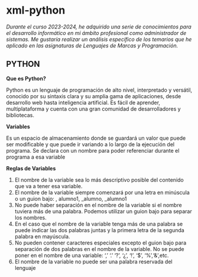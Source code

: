 # xml-python
*Durante el curso 2023-2024, he adquirido una serie de conocimientos para el desarrollo informático en mi ámbito profesional como administrador de sistemas. Me gustaría realizar un análisis específico de los temarios que he aplicado en las asignaturas de Lenguajes de Marcas y Programación.*

## PYTHON ##

**Que es Python?**

Python es un lenguaje de programación de alto nivel, interpretado y versátil, conocido por su sintaxis clara y su amplia gama de aplicaciones, desde desarrollo web hasta inteligencia artificial. Es fácil de aprender, multiplataforma y cuenta con una gran comunidad de desarrolladores y bibliotecas.

**Variables**

Es un espacio de almacenamiento donde se guardará un valor que puede ser modificable y que puede ir variando
a lo largo de la ejecución del programa. Se declara con un nombre para poder referenciar durante el programa a
esa variable

**Reglas de Variables**

1. El nombre de la variable sea lo más descriptivo posible del contenido que va a tener esa variable.
2. El nombre de la variable siempre comenzará por una letra en minúscula o un guion bajo:    , alumno1, _alumno, _alumno1
3. No puede haber separación en el nombre de la variable si el nombre tuviera más de una palabra. Podemos utilizar un guion bajo para separar los nombres.
4. En el caso que el nombre de la variable tenga más de una palabra se puede indicar las dos palabras juntas y la primera letra de la segunda palabra en mayúscula.
5. No pueden contener caracteres especiales excepto el guion bajo para separación de dos palabras en el nombre de la variable. No se puede poner en el nombre de una variable: ‘,’ ‘.’ ‘?’, ‘¿’, ‘!’, ‘$’, ‘%’,‘&amp;’,etc.
6. El nombre de la variable no puede ser una palabra reservada del lenguaje
